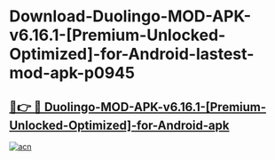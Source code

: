 # Download-Duolingo-MOD-APK-v6.16.1-[Premium-Unlocked-Optimized]-for-Android-lastest-mod-apk-p0945

<h2><a href="https://apkcomod.com?title=Duolingo-MOD-APK-v6.16.1-[Premium-Unlocked-Optimized]-for-Android">🔗👉 🔴 Duolingo-MOD-APK-v6.16.1-[Premium-Unlocked-Optimized]-for-Android-apk </a></h2>

[![acn](https://github.com/user-attachments/assets/0f9c940e-d8b0-45ae-aac7-cd30a18b3e1c)](https://apkcomod.com?title=Duolingo-MOD-APK-v6.16.1-[Premium-Unlocked-Optimized]-for-Android)
